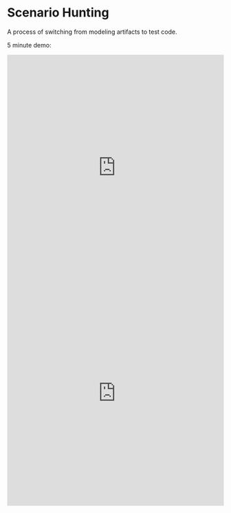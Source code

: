 # Scenario Hunting 
A process of switching from modeling artifacts to test code.

5 minute demo:

<!-- tabs:start -->
<!-- tab:Event Storming -->
<iframe style="width:100%" height="524" src="https://www.youtube.com/embed/Ou_TkeMsfXs" title="YouTube video player" frameborder="0" allow="accelerometer; autoplay; clipboard-write; encrypted-media; gyroscope; picture-in-picture" allowfullscreen></iframe>
<!-- tab:Event Modeling -->
<iframe style="width:100%" height="524" src="https://www.youtube.com/embed/mZI3s-hTQVo" title="YouTube video player" frameborder="0" allow="accelerometer; autoplay; clipboard-write; encrypted-media; gyroscope; picture-in-picture" allowfullscreen></iframe>
<!-- tabs:end -->

